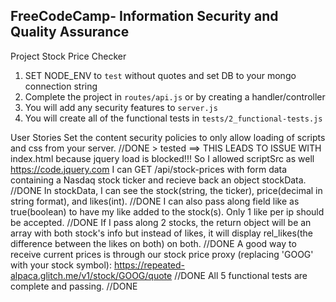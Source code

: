 **FreeCodeCamp**- Information Security and Quality Assurance
------

Project Stock Price Checker

1) SET NODE_ENV to `test` without quotes and set DB to your mongo connection string
2) Complete the project in `routes/api.js` or by creating a handler/controller
3) You will add any security features to `server.js`
4) You will create all of the functional tests in `tests/2_functional-tests.js`


User Stories
Set the content security policies to only allow loading of scripts and css from your server. //DONE > tested 
==> THIS LEADS TO ISSUE WITH index.html because jquery load is blocked!!! So I allowed scriptSrc as well https://code.jquery.com
I can GET /api/stock-prices with form data containing a Nasdaq stock ticker and recieve back an object stockData. //DONE
In stockData, I can see the stock(string, the ticker), price(decimal in string format), and likes(int). //DONE
I can also pass along field like as true(boolean) to have my like added to the stock(s). Only 1 like per ip should be accepted. //DONE
If I pass along 2 stocks, the return object will be an array with both stock's info but instead of likes, it will display rel_likes(the difference between the likes on both) on both. //DONE
A good way to receive current prices is through our stock price proxy (replacing 'GOOG' with your stock symbol): https://repeated-alpaca.glitch.me/v1/stock/GOOG/quote //DONE
All 5 functional tests are complete and passing. //DONE

